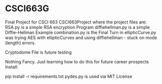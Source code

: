 # CSCI663G
Final Project for CSCI 663
CSCI663Project where the project files are:
RSA.py is a simple RSA encryption Program 
diffiehellman.py is a simple Diffie-Hellman Example
combination.py is the Final Turn in
ellipticCurve.py was trying AES with ellipticCurves and using diffiehellman - stuck on mode (length) errors.

Cryptodome File is future testing

Nothing Fancy. Just learning how to do this for future career prospects
Install:

pip install -r requirements.txt
pydes.py is used via MIT License

